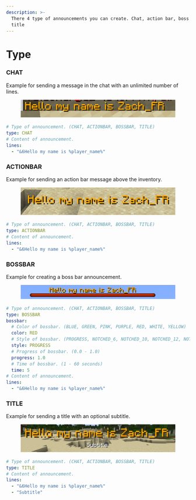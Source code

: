 ```yaml
---
description: >-
  There 4 type of announcements you can create. Chat, action bar, boss bar and
  title
---
```


# Type

### CHAT

Example for sending a message in the chat with an unlimited number of lines.

<figure><img src="../../.gitbook/assets/CHAT.png" alt=""><figcaption></figcaption></figure>

```yaml
# Type of announcement. (CHAT, ACTIONBAR, BOSSBAR, TITLE)
type: CHAT
# Content of announcement.
lines:
  - "&6Hello my name is %player_name%"
```

### ACTIONBAR

Example for sending an action bar message above the inventory.

<figure><img src="../../.gitbook/assets/ACTIONBAR.png" alt=""><figcaption></figcaption></figure>

```yaml
# Type of announcement. (CHAT, ACTIONBAR, BOSSBAR, TITLE)
type: ACTIONBAR
# Content of announcement.
lines:
  - "&6Hello my name is %player_name%"
```

### BOSSBAR

Example for creating a boss bar announcement.

<figure><img src="../../.gitbook/assets/BOSSBAR.png" alt=""><figcaption></figcaption></figure>

```yaml
# Type of announcement. (CHAT, ACTIONBAR, BOSSBAR, TITLE)
type: BOSSBAR
bossbar:
  # Color of bossbar. (BLUE, GREEN, PINK, PURPLE, RED, WHITE, YELLOW)
  color: RED
  # Style of bossbar. (PROGRESS, NOTCHED_6, NOTCHED_10, NOTCHED_12, NOTCHED_20)
  style: PROGRESS
  # Progress of bossbar. (0.0 - 1.0)
  progress: 1.0
  # Time of bossbar. (1 - 60 seconds)
  time: 5
# Content of announcement.
lines:
  - "&6Hello my name is %player_name%"
```

### TITLE

Example for sending a title with an optional subtitle.

<figure><img src="../../.gitbook/assets/TITLE.png" alt=""><figcaption></figcaption></figure>

```yaml
# Type of announcement. (CHAT, ACTIONBAR, BOSSBAR, TITLE)
type: TITLE
# Content of announcement.
lines:
  - "&6Hello my name is %player_name%"
  - "Subtitle"
```

